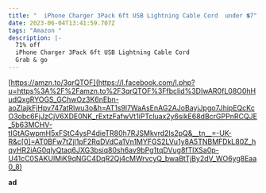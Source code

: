 ```yaml
---
title: "  iPhone Charger 3Pack 6ft USB Lightning Cable Cord  under 💲7"
date: 2023-06-04T13:41:59.707Z
tags: "Amazon "
description: |-
  71% off 
  iPhone Charger 3Pack 6ft USB Lightning Cable Cord 
  Grab & go
---
```

[https://amzn.to/3qrQTOF](https://l.facebook.com/l.php?u=https%3A%2F%2Famzn.to%2F3qrQTOF%3Ffbclid%3DIwAR0fL08O0hHudQxgRYOGS_GChwOz3K6nEbn-aoZlajkFjHpv747atRlwu3o&h=AT1s9l7WaAsEnAG2AJoBayjJpgo7JhipEQcKcO3obc6FjJzCjV6XDE0NK_rExtzFafwVt1iPTcluax2y6sikE68dBcrGPPnRCQJE_5b63MCHV-tIGtAGwpmH5xFStC4ysP4dieTR80h7RJSMkvrd2Is2pQ&__tn__=-UK-R&c[0]=AT0BFw7tZjl1pF2RqDVdCa1Vn1MYFGS2LVu1y8A5TNBMFDkL80Z_hqyHR2iAG0qlyQtaq6JXG3bsiq80sh6av9bPg1tqDVug8fTlXSa0p-U41cC0SAKUlMiK9qNGC4DqR2Qj4cMWrvcyQ_bwaBtTjBy2dV_WO6yg8Eaa0_8)

**ad**